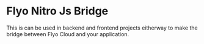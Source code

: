 # Flyo Nitro Js Bridge

This is can be used in backend and frontend projects eitherway to make the bridge between Flyo Cloud and your application.
